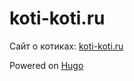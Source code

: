# koti-koti.ru

Сайт о котиках: [koti-koti.ru](https://koti-koti.ru)

Powered on [Hugo](https://gohugo.io/)